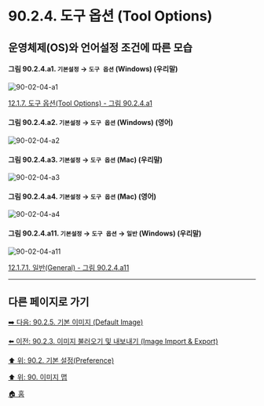 # 90.2.4. 도구 옵션 (Tool Options)
## 운영체제(OS)와 언어설정 조건에 따른 모습

<a id="90-02-04-a1"></a>

#### 그림 90.2.4.a1. `기본설정` → `도구 옵션` (Windows) (우리말)
![90-02-04-a1](https://github.com/wonder13662/gimp/assets/15767104/59ad6d60-38b8-45af-8e95-f504483329a4)

[12.1.7. 도구 옵션(Tool Options) - 그림 90.2.4.a1](./12-01-07-00-tool-options.md#90-02-04-a1)

<a id="90-02-04-a2"></a>

#### 그림 90.2.4.a2. `기본설정` → `도구 옵션` (Windows) (영어)
![90-02-04-a2](https://github.com/wonder13662/gimp/assets/15767104/4facbf60-5b48-4a9e-adbf-a6e8aa92b941)

<a id="90-02-04-a3"></a>

#### 그림 90.2.4.a3. `기본설정` → `도구 옵션` (Mac) (우리말)
![90-02-04-a3](https://github.com/wonder13662/gimp/assets/15767104/1ac9864c-0c7c-487d-9666-890f3b0bac04)

<a id="90-02-04-a4"></a>

#### 그림 90.2.4.a4. `기본설정` → `도구 옵션` (Mac) (영어)
![90-02-04-a4](https://github.com/wonder13662/gimp/assets/15767104/6958fdbc-030e-42ea-9204-45f23715c6a6)

<a id="90-02-04-a11"></a>

#### 그림 90.2.4.a11. `기본설정` → `도구 옵션` → `일반` (Windows) (우리말)
![90-02-04-a11](https://github.com/wonder13662/gimp/assets/15767104/92b59858-2183-4041-8cbf-79e62762fd84)

[12.1.7.1. 일반(General) - 그림 90.2.4.a11](./12-01-07-01-general.md#90-02-04-a11)

***

## 다른 페이지로 가기

[➡️ 다음: 90.2.5. 기본 이미지 (Default Image)](./90-02-05-00-default-image.md)

[⬅️ 이전: 90.2.3. 이미지 불러오기 및 내보내기 (Image Import & Export)](./90-02-03-image-import-n-export.md)

[⬆️ 위: 90.2. 기본 설정(Preference)](./90-02-00-preference.md)

[⬆️ 위: 90. 이미지 맵](./90-00-image-map.md)

[🏠 홈](./00-home.md)
